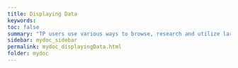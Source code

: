 ```yaml
---
title: Displaying Data
keywords:
toc: false
summary: "TP users use various ways to browse, research and utilize large amount of data."
sidebar: mydoc_sidebar
permalink: mydoc_displayingData.html
folder: mydoc
---
```

